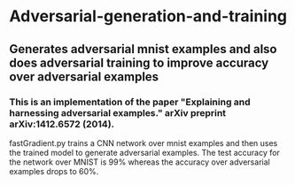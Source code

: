 # Adversarial-generation-and-training
## Generates adversarial mnist examples and also does adversarial training to improve accuracy over adversarial examples

### This is an implementation of the paper "Explaining and harnessing adversarial examples." arXiv preprint arXiv:1412.6572 (2014).

fastGradient.py trains a CNN network over mnist examples and then uses the trained model to generate adversarial examples.
The test accuracy for the network over MNIST is 99% whereas the accuracy over adversarial examples drops to 60%.

